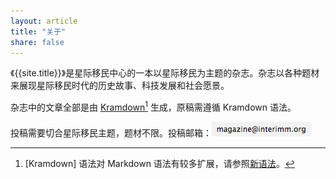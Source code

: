 ```yaml
---
layout: article
title: "关于"
share: false
---
```


《{{site.title}}》是星际移民中心的一本以星际移民为主题的杂志。杂志以各种题材来展现星际移民时代的历史故事、科技发展和社会愿景。

杂志中的文章全部是由 [Kramdown](http://kramdown.gettalong.org)[^1] 生成，原稿需遵循 Kramdown 语法。

投稿需要切合星际移民主题，题材不限。投稿邮箱：<img src="../images/email-magazine.png">



[^1]: [Kramdown] 语法对 Markdown 语法有较多扩展，请参照[新语法](http://kramdown.gettalong.org/syntax.html)。
